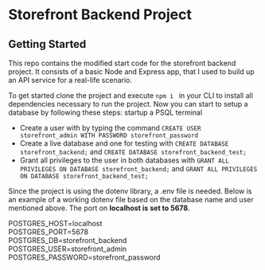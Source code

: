 # Storefront Backend Project

## Getting Started
This repo contains the modified start code for the storefront backend project. It consists of a basic Node and Express app, that I used to build up an API service for a real-life scenario.

To get started clone the project and execute `npm i ` in your CLI to install all dependencies necessary to run the project. Now you can start to setup a database by following these steps:
startup a PSQL terminal

* Create a user with by typing the command `CREATE USER storefront_admin WITH PASSWORD storefront_password`
* Create a live database and one for testing with `CREATE DATABASE storefront_backend;` and `CREATE DATABASE storefront_backend_test;`
* Grant all privileges to the user in both databases with `GRANT ALL PRIVILEGES ON DATABASE storefront_backend;` and `GRANT ALL PRIVILEGES ON DATABASE storefront_backend_test;`

Since the project is using the dotenv library, a .env file is needed. Below is an example of a working dotenv file based on the database name and user mentioned above. The port on **localhost is set to 5678**.

POSTGRES_HOST=localhost <br>
POSTGRES_PORT=5678 <br>
POSTGRES_DB=storefront_backend <br>
POSTGRES_USER=storefront_admin <br>
POSTGRES_PASSWORD=storefront_password <br>